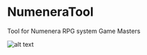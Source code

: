 # NumeneraTool
Tool for Numenera RPG system Game Masters

![alt text](http://i.imgur.com/ZPusEKQ.png)
